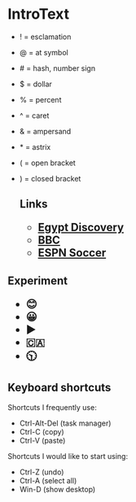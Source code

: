 # IntroText

- \! = esclamation
- \@ = at symbol
- \# = hash, number sign
- \$ = dollar 
- \% = percent
- \^ = caret
- \& = ampersand
- \* = astrix
- \( = open bracket
- \) = closed bracket

  <h2>Links
    
    - [Egypt Discovery](https://www.msn.com/en-ca/news/world/egyptian-pyramids-were-built-using-an-incredibly-clever-machine-new-research-suggests/ar-AA1qTlMU?ocid=msedgntp&pc=U531&cvid=3c46c91f7f0c42d4b51bb3326731b647&ei=11)
    - [BBC](https://www.bbc.com/news)
    - [ESPN Soccer](https://www.espn.com/soccer/)
 
<h2>Experiment   

  - :blush:
  - 😀
  - ▶️
  - 🇨🇦
  - 🕥

   ## Keyboard shortcuts
   
   Shortcuts I frequently use:
   - Ctrl-Alt-Del (task manager)
   - Ctrl-C (copy)
   - Ctrl-V (paste)

   Shortcuts I would like to start using:
   - Ctrl-Z (undo)
   - Ctrl-A (select all)
   - Win-D (show desktop)
  
